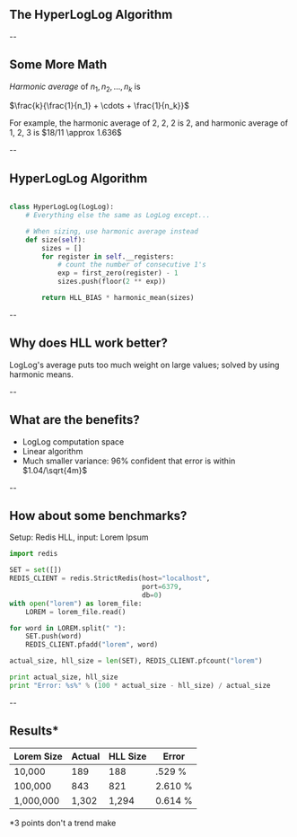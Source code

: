 ## The HyperLogLog Algorithm

--

## Some More Math

*Harmonic average* of $n_1, n_2,\dots,n_k$ is

$\frac{k}{\frac{1}{n_1} + \cdots + \frac{1}{n_k}}$

<p class="fragment">
For example, the harmonic average of 2, 2, 2 is 2,
and harmonic average of 1, 2, 3 is $18/11 \approx 1.636$
</p>

--

## HyperLogLog Algorithm

```python

class HyperLogLog(LogLog):
    # Everything else the same as LogLog except...

    # When sizing, use harmonic average instead
    def size(self):
        sizes = []
        for register in self.__registers:
            # count the number of consecutive 1's
            exp = first_zero(register) - 1
            sizes.push(floor(2 ** exp))

        return HLL_BIAS * harmonic_mean(sizes)
```

--

## Why does HLL work better?

LogLog's average puts too much weight on large values; solved
by using harmonic means.

--

## What are the benefits?

<ul>
<li class="fragment">LogLog computation space</li>
<li class="fragment">Linear algorithm</li>
<li class="fragment">Much smaller variance: 96% confident that error is within
  $1.04/\sqrt{4m}$</li>
</ul>

--

## How about some benchmarks?

Setup: Redis HLL, input: Lorem Ipsum

```python
import redis

SET = set([])
REDIS_CLIENT = redis.StrictRedis(host="localhost",
                                 port=6379,
                                 db=0)
with open("lorem") as lorem_file:
    LOREM = lorem_file.read()

for word in LOREM.split(" "):
    SET.push(word)
    REDIS_CLIENT.pfadd("lorem", word)

actual_size, hll_size = len(SET), REDIS_CLIENT.pfcount("lorem")

print actual_size, hll_size
print "Error: %s%" % (100 * actual_size - hll_size) / actual_size
```

--

## Results*

Lorem Size | Actual | HLL Size | Error
-----------|--------|----------|--------
   10,000  | 189    | 188      |  .529 %
  100,000  | 843    | 821      | 2.610 %
1,000,000  | 1,302  | 1,294    | 0.614 %

<p class="fragment">*3 points don't a trend make</p>
